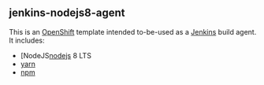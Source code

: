 ## jenkins-nodejs8-agent

This is an [OpenShift][openshift] template intended to-be-used as a
[Jenkins][jenkins] build agent. It includes:

- [NodeJS[nodejs] 8 LTS
- [yarn][yarn]
- [npm][npm]

[openshift]: https://openshift.com
[jenkins]: https://jenkins.io/
[nodejs]: https://nodejs.org/en/
[yarn]: https://yarnpkg.com/en/
[npm]: https://www.npmjs.com/
